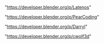  
"https://developer.blender.org/p/Latenos"


"https://developer.blender.org/p/PearCoding"


"https://developer.blender.org/p/Darryl"


"https://developer.blender.org/p/cwolf3d"


 

